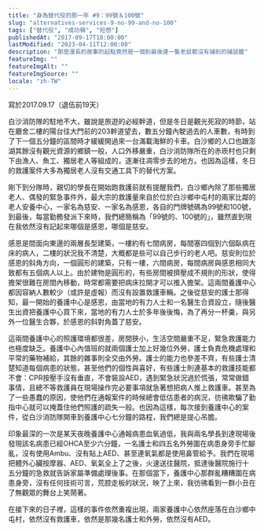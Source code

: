 ```yaml
---
title: "身為替代役的那一年 #9：99號＆100號"
slug: "alternatives-services-9-no-99-and-no-100"
tags: ["替代役", "成功嶺", "短想"]
publishedAt: "2017-09-17T18:00:00"
lastModified: "2023-04-11T12:00:00"
description: "那麼漫長的故事的起點竟然是一個到最後連一隻老鼠都沒有捕到的捕鼠籠"
featureImg: ""
featureImgAlt: ""
featureImgSource: ""
locale: "zh-TW"
---
```


寫於2017.09.17（退伍前19天） 

白沙消防隊的駐地不大，雖說是旅遊的必經幹道，但是冬日是觀光死寂的時節，站在廳舍二樓的陽台往大門前的203幹道望去，數五分鐘內駛過去的人車數，有時到了下一個五分鐘的區間時才緩緩開過來一台滿載海鮮的卡車。白沙鄉的人口也跟澎湖其餘沒有觀光資源的鄉鎮一般，人口外移嚴重，白沙消防隊所在的赤崁村也只剩下由漁人、魚工、獨居老人等組成的，逐漸往凋零步去的地方。也因為這樣，冬日的救護案件大多為獨居老人沒有交通工具下的替代方案。

剛下到分隊時，親切的學長在開始跑救護前就有提醒我們，白沙鄉內除了那些獨居老人、偶發的緊急事件外，最大宗的救護量來自於位於白沙鄉中屯村的兩家比鄰的老人安養中心，一家名為慈安、一家名為感恩，各自的門牌號碼為99號和100號，到最後，每當勤務發派下來時，我們總簡稱為「99號的、100號的」，雖然直到現在我依然沒有記起來哪個是感恩，哪個是慈安。

感恩是間面向東邊的兩層長型建築，一樓約有七間病房，每間塞四個到六個臥病在床的病人，二樓的狀況我不清楚，大概都是些可以自己步行的老人吧。慈安則位於感恩的斜角方向，一個圓形的建築，只有一樓，六間病房，每間病房與感恩相同大致都有五個病人以上。由於建物是圓形的，有些房間被擠壓成不規則的形狀，使得擔架很難在房間內移動，時常都需要把病床拉開才可以推入擔架。這兩間養護中心都因容納人數較少（或許是虛報）而沒有設置救護車輛。之後從慈安的護士那得知，最一開始的養護中心是感恩，由當地的有力人士和一名醫生合資設立，隨後醫生出資把養護中心買下來，當地的有力人士於多年後後悔，為了再分一杯羹，與另外一位醫生合夥，於感恩的斜對角蓋了慈安。

這兩間養護中心的照護環境都很差，房間狹小，生活空間嚴重不足，緊急救護能力也極度缺乏。養護中心內值班的就兩個護士加上好幾位外勞，護士負責危機處理和平常的藥物補給，其餘的雜事則全交由外勞。護士的能力也參差不齊，有些護士清楚知道每個病患的狀態，甚至他們的個性與喜好，有些護士則連基本的救護技能都不會：CPR按壓手沒有垂直，不會裝設AED，遇到緊急狀況過於慌張，常常做錯事情，且總不等救護員在現場操作完必要事項就急著想把病人推上救護車。甚至為了一些愚蠢的原因，使他們在通報案件的時候總會低估患者的病況，彷彿欺騙了勤指中心就可以掩蓋住他們照護的疏失一般。也因為這樣，每次接到養護中心的案件，從白沙消防隊開車到養護中心七分鐘的路程，我們總是提心吊膽。

印象最深的一次是某天夜晚養護中心通報病患血氧過低，我與兩名學長到達現場後發現該名病患已經OHCA至少六分鐘，一名護士和四五名外勞圍在病患身旁手忙腳亂，沒有使用Ambu、沒有貼上AED、甚至連氧氣都是使用鼻管給予。我們在現場把體外心臟按摩器、AED、氧氣全上了之後，火速送往醫院，抵達後醫院施行十五分鐘的急救就告訴家屬準備處理後事。在那個當下，養護中心那群亂糟糟圍在病患身旁，沒有任何技術可言，荒腔走板的狀況，映了上來，我彷彿看到一群小丑在了無觀眾的舞台上笑鬧著。

在接下來的日子裡，這樣的事件依然重複出現，兩家養護中心依然座落在白沙鄉中屯村，依然沒有救護車，依然是那幾名護士和外勞，依然沒有AED。